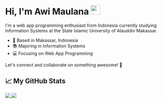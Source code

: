 <!-- More info, tips and tricks for making GitHub Profile README can be found in my article at https://towardsdatascience.com/build-a-stunning-readme-for-your-github-profile-9b80434fe5d7 -->
# Hi, I'm Awi Maulana <img src="https://raw.githubusercontent.com/MartinHeinz/MartinHeinz/master/wave.gif" width="30px">

I'm a web app programming enthusiast from Indonesia currently studying Information Systems at the State Islamic University of Alauddin Makassar.

- 🌆 Based in Makassar, Indonesia
- 📚 Majoring in Information Systems
- 💻 Focusing on Web App Programming

Let's connect and collaborate on something awesome! 💪


## &#x1f4c8; My GitHub Stats
<a href="https://github.com/anuraghazra/github-readme-stats">
  <img align="top" src="https://github-readme-stats.vercel.app/api?username=awimaulana19&show_icons=true&include_all_commits=true&show=issues&theme=gotham" />
</a>
<a href="https://github.com/anuraghazra/convoychat">
  <img align="top" src="https://github-readme-stats.vercel.app/api/top-langs/?username=awimaulana19&layout=compact&theme=gotham" />
</a>
